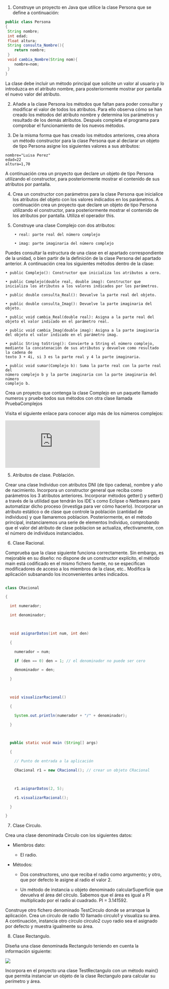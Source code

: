 1. Construye un proyecto en Java que utilice la clase Persona que se define a continuación:

```java
public class Persona
{
 String nombre;
 int edad;
 float altura;
 String consulta_Nombre(){
 	return nombre;
 }
 void cambia_Nombre(String nom){
 	nombre=nom;
 }
}
```

La clase debe incluir un método principal que solicite un valor al usuario y lo introduzca en 
el atributo nombre, para posteriormente mostrar por pantalla el nuevo valor del atributo. 

2. Añade a la clase Persona los métodos que faltan para poder consultar y modificar el valor
de todos los atributos. Para ello observa cómo se han creado los métodos del atributo 
nombre y determina los parámetros y resultado de los demás atributos. Después completa 
el programa para comprobar el funcionamiento de los nuevos métodos.

3. De la misma forma que has creado los métodos anteriores, crea ahora un método 
constructor para la clase Persona que al declarar un objeto de tipo Persona asigne los 
siguientes valores a sus atributos:

```
nombre="Luisa Perez" 
edad=22 
altura=1,70 
```

A continuación crea un proyecto que declare un objeto de tipo Persona utilizando el 
constructor, para posteriormente mostrar el contenido de sus atributos por pantalla. 

4. Crea un constructor con parámetros para la clase Persona que inicialice los atributos del 
objeto con los valores indicados en los parámetros. A continuación crea un proyecto que 
declare un objeto de tipo Persona utilizando el constructor, para posteriormente mostrar 
el contenido de los atributos por pantalla. Utiliza el operador this.

5. Construye una clase Complejo con dos atributos:

```
	• real: parte real del número complejo
	
	• imag: parte imaginaria del número complejo
```

Puedes consultar la estructura de una clase en el apartado correspondiente de la unidad, o 
bien partir de la definición de la clase Persona del apartado anterior. A continuación crea 
los siguientes métodos dentro de la clase: 

	• public Complejo(): Constructor que inicializa los atributos a cero. 
	
	• public Complejo(double real, double imag): Constructor que 
	inicializa los atributos a los valores indicados por los parámetros. 
	
	• public double consulta_Real(): Devuelve la parte real del objeto. 
	
	• public double consulta_Imag(): Devuelve la parte imaginaria del objeto.
	
	• public void cambia_Real(double real): Asigna a la parte real del 
	objeto el valor indicado en el parámetro real. 
	
	• public void cambia_Imag(double imag): Asigna a la parte imaginaria 
	del objeto el valor indicado en el parámetro imag. 
	
	• public String toString(): Convierte a String el número complejo, 
	mediante la concatenación de sus atributos y devuelve como resultado la cadena de 
	texto 3 + 4i, si 3 es la parte real y 4 la parte imaginaria. 
	
	• public void sumar(Complejo b): Suma la parte real con la parte real del 
	número complejo b y la parte imaginaria con la parte imaginaria del número 
	complejo b. 

Crea un proyecto que contenga la clase Complejo en un paquete llamado numeros y 
pruebe todos sus métodos con otra clase llamada PruebaComplejos

Visita el siguiente enlace para conocer algo más de los números complejos:

![Números Complejos](https://www.superprof.es/apuntes/escolar/matematicas/aritmetica/complejos/numeros-complejos-resumen.html)

5. Atributos de clase. Población.

Crear una clase Individuo con atributos DNI (de tipo cadena), nombre y año de nacimiento. Incorpora un constructor general que reciba como parámetros los 3 atributos anteriores. Incorporar métodos getter() y setter() a través de la utilidad que tendrán los IDE´s como Eclipse o Netbeans para automatizar dicho proceso (investiga para ver cómo hacerlo). Incorporar un atributo estático o de clase que controle la población (cantidad de individuos)  y que llamaremos poblacion. Posteriormente, en el método principal, instanciaremos una serie de elementos Individuo, comprobando que el valor del atributo de clase poblacion se actualiza, efectivamente, con el número de individuos instanciados.

6. Clase Racional.

Comprueba que la  clase siguiente funciona correctamente. Sin embargo, es mejorable en su diseño: no dispone de un constructor explícito, el método main está codificado en el mismo fichero fuente, no se especifican modificadores de acceso a los miembros de la clase, etc.. Modifica la aplicación subsanando los inconvenientes antes indicados.

```java

class CRacional

{

  int numerador;

  int denominador;

 

  void asignarDatos(int num, int den)

  {

    numerador = num;

    if (den == 0) den = 1; // el denominador no puede ser cero

    denominador = den;

  }

 

  void visualizarRacional()

  {

    System.out.println(numerador + "/" + denominador);

  }

 

  public static void main (String[] args)

  {

    // Punto de entrada a la aplicación

    CRacional r1 = new CRacional(); // crear un objeto CRacional

   

    r1.asignarDatos(2, 5);

    r1.visualizarRacional();

  }

}
```
7. Clase Circulo.

Crea una clase denominada Circulo  con los siguientes datos:

 

* Miembros dato:

    - El radio.

 

* Métodos:

    - Dos constructores, uno que reciba el radio como argumento; y otro, que por defecto le asigne al radio el valor 2.


    - Un método de instancia u objeto denominado calcularSuperficie que devuelva el área del círculo. Sabemos que el área es igual a PI multiplicado por el radio al cuadrado. PI = 3.141592.




Construye otro fichero denominado TestCirculo donde se arranque la aplicación. Crea un círculo de radio 10 llamado circulo1 y visualiza su área. A continuación, instancia otro círculo circulo2 cuyo radio sea el asignado por defecto y muestra igualmente su área.

 

8. Clase Rectangulo.

Diseña una clase denominada Rectangulo teniendo en cuenta la información siguiente:

![](images/rect.png)

Incorpora en el proyecto una clase TestRectangulo con un método main() que permita instanciar un objeto de la clase Rectangulo para calcular su perímetro y área. 